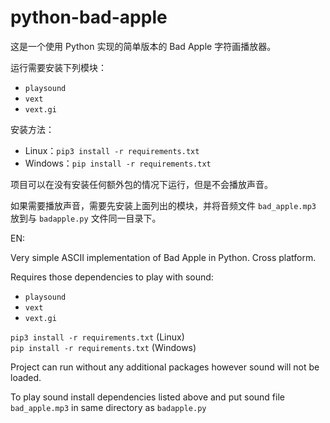 # python-bad-apple
这是一个使用 Python 实现的简单版本的 Bad Apple 字符画播放器。

运行需要安装下列模块：

- `playsound`
- `vext`
- `vext.gi`

安装方法：

- Linux：`pip3 install -r requirements.txt`
- Windows：`pip install -r requirements.txt`

项目可以在没有安装任何额外包的情况下运行，但是不会播放声音。

如果需要播放声音，需要先安装上面列出的模块，并将音频文件 `bad_apple.mp3` 放到与 `badapple.py` 文件同一目录下。

EN:

Very simple ASCII implementation of Bad Apple in Python.
Cross platform.

Requires those dependencies to play with sound:
- `playsound`
- `vext`
- `vext.gi`

`pip3 install -r requirements.txt` (Linux) \
`pip install -r requirements.txt` (Windows)

Project can run without any additional packages however sound will not be loaded.


To play sound install dependencies listed above and put sound file `bad_apple.mp3` in same directory as `badapple.py`
